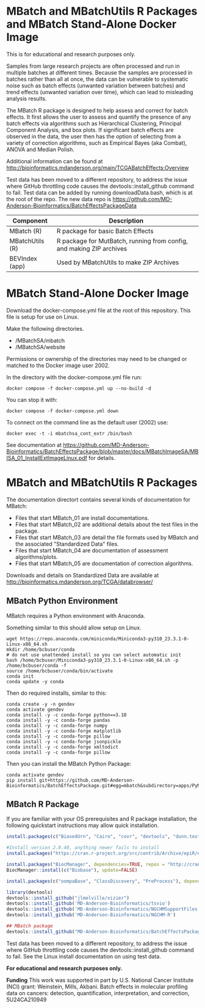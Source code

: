 # MBatch and MBatchUtils R Packages and MBatch Stand-Alone Docker Image

This is for educational and research purposes only. 

Samples from large research projects are often processed and run in multiple batches at different times. Because the samples are processed in batches rather than all at once, the data can be vulnerable to systematic noise such as batch effects (unwanted variation between batches) and trend effects (unwanted variation over time), which can lead to misleading analysis results.

The MBatch R package is designed to help assess and correct for batch effects. It first allows the user to assess and quantify the presence of any batch effects via algorithms such as Hierarchical Clustering, Principal Component Analysis, and box plots. If significant batch effects are observed in the data, the user then has the option of selecting from a variety of correction algorithms, such as Empirical Bayes (aka Combat), ANOVA and Median Polish.

Additional information can be found at http://bioinformatics.mdanderson.org/main/TCGABatchEffects:Overview

Test data has been moved to a different repository, to address the issue where GitHub throttling code causes the devtools::install_github command to fail.
Test data can be added by running downloadData.bash, which is at the root of the repo.
The new data repo is https://github.com/MD-Anderson-Bioinformatics/BatchEffectsPackageData

|Component|Description|
|--|--|
|MBatch (R)|R package for basic Batch Effects|
|MBatchUtils (R)|R package for MutBatch, running from config, and making ZIP archives|
|BEVIndex (app)|Used by MBatchUtils to make ZIP Archives|

# MBatch Stand-Alone Docker Image

Download the docker-compose.yml file at the root of this repository. This file is setup for use on Linux.

Make the following directories.

 - /MBatchSA/mbatch
 - /MBatchSA/website

Permissions or ownership of the directories may need to be changed or matched to the Docker image user 2002.

In the directory with the docker-compose.yml file run:

	docker compose -f docker-compose.yml up --no-build -d

You can stop it with:

	docker compose -f docker-compose.yml down

To connect on the command line as the default user (2002) use:

	docker exec -t -i mbatchsa_cont_extr /bin/bash

See documentation at https://github.com/MD-Anderson-Bioinformatics/BatchEffectsPackage/blob/master/docs/MBatchImageSA/MBISA_01_InstallExtImageLinux.pdf for details.

# MBatch and MBatchUtils R Packages

The documentation directort contains several kinds of documentation for MBatch:

 * Files that start MBatch_01 are install documentations.
 * Files that start MBatch_02 are additional details about the test files in the package.
 * Files that start MBatch_03 are detail the file formats used by MBatch and the associated "Standardized Data" files.
 * Files that start MBatch_04 are documentation of assessment algorithms/plots.
 * Files that start MBatch_05 are documentation of correction algorithms.

Downloads and details on Standardized Data are available at http://bioinformatics.mdanderson.org/TCGA/databrowser/

## MBatch Python Environment

MBatch requires a Python environment with Anaconda.

Something similar to this should allow setup on Linux.

```
wget https://repo.anaconda.com/miniconda/Miniconda3-py310_23.3.1-0-Linux-x86_64.sh
mkdir /home/bcbuser/conda
# do not use unattended install so you can select automatic init
bash /home/bcbuser/Miniconda3-py310_23.3.1-0-Linux-x86_64.sh -p /home/bcbuser/conda -f 
source /home/bcbuser/conda/bin/activate
conda init
conda update -y conda
```

Then do required installs, similar to this:

```
conda create -y -n gendev
conda activate gendev
conda install -y -c conda-forge python==3.10
conda install -y -c conda-forge pandas
conda install -y -c conda-forge numpy
conda install -y -c conda-forge matplotlib
conda install -y -c conda-forge pillow
conda install -y -c conda-forge jsonpickle
conda install -y -c conda-forge xmltodict
conda install -y -c conda-forge pillow
```
Then you can install the MBatch Python Package:

```
conda activate gendev
pip install git+https://github.com/MD-Anderson-Bioinformatics/BatchEffectsPackage.git#egg=mbatch&subdirectory=apps/PyMBatch
```

## MBatch R Package

If you are familiar with your OS prerequisites and R package installation, the following quickstart instructions may allow quick installation.

```R
install.packages(c("BiasedUrn", "Cairo", "covr", "devtools", "dunn.test", "gert", "htmlwidgets", "httr", "jsonlite", "lubridate", "magick", "mclust", "pander", "reticulate", "rversions", "sf", "shiny", "squash", "usethis", "uwot"), dependencies=TRUE, repos = "http://cran.r-project.org")

#Install version 2.0.40, anything newer fails to install
install.packages("https://cran.r-project.org/src/contrib/Archive/epiR/epiR_2.0.40.tar.gz", dependencies=TRUE, repos = "http://cran.r-project.org")

install.packages("BiocManager", dependencies=TRUE, repos = "http://cran.r-project.org")
BiocManager::install(c("Biobase"), update=FALSE)

install.packages(c("oompaBase", "ClassDiscovery", "PreProcess"), dependencies=TRUE, repos=c("http://cran.r-project.org", "http://silicovore.com/OOMPA/"))

library(devtools)
devtools::install_github("jlmelville/vizier")
devtools::install_github('MD-Anderson-Bioinformatics/tsvio')
devtools::install_github('MD-Anderson-Bioinformatics/NGCHMSupportFiles', ref='main')
devtools::install_github('MD-Anderson-Bioinformatics/NGCHM-R')

## MBatch package
devtools::install_github("MD-Anderson-Bioinformatics/BatchEffectsPackage/apps/MBatch")
```
Test data has been moved to a different repository, to address the issue where GitHub throttling code causes the devtools::install_github command to fail. See the Linux install documentation on using test data.

**For educational and research purposes only.**

**Funding** 
This work was supported in part by U.S. National Cancer Institute (NCI) grant: Weinstein, Mills, Akbani. Batch effects in molecular profiling data on cancers: detection, quantification, interpretation, and correction, 5U24CA210949

